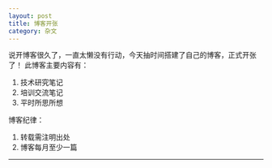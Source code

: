```yaml
---
layout: post
title: 博客开张
category: 杂文
---
```

说开博客很久了，一直太懒没有行动，今天抽时间搭建了自己的博客，正式开张了！
此博客主要内容有： 
1. 技术研究笔记
2. 培训交流笔记
3. 平时所思所想

博客纪律：
1. 转载需注明出处
2. 博客每月至少一篇

****
